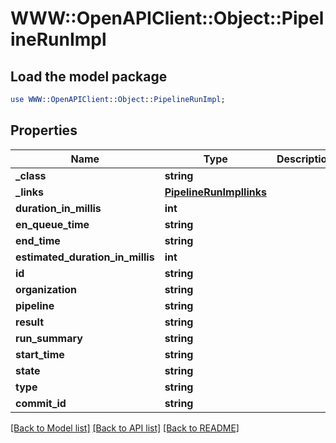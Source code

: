 # WWW::OpenAPIClient::Object::PipelineRunImpl

## Load the model package
```perl
use WWW::OpenAPIClient::Object::PipelineRunImpl;
```

## Properties
Name | Type | Description | Notes
------------ | ------------- | ------------- | -------------
**_class** | **string** |  | [optional] 
**_links** | [**PipelineRunImpllinks**](PipelineRunImpllinks.md) |  | [optional] 
**duration_in_millis** | **int** |  | [optional] 
**en_queue_time** | **string** |  | [optional] 
**end_time** | **string** |  | [optional] 
**estimated_duration_in_millis** | **int** |  | [optional] 
**id** | **string** |  | [optional] 
**organization** | **string** |  | [optional] 
**pipeline** | **string** |  | [optional] 
**result** | **string** |  | [optional] 
**run_summary** | **string** |  | [optional] 
**start_time** | **string** |  | [optional] 
**state** | **string** |  | [optional] 
**type** | **string** |  | [optional] 
**commit_id** | **string** |  | [optional] 

[[Back to Model list]](../README.md#documentation-for-models) [[Back to API list]](../README.md#documentation-for-api-endpoints) [[Back to README]](../README.md)


